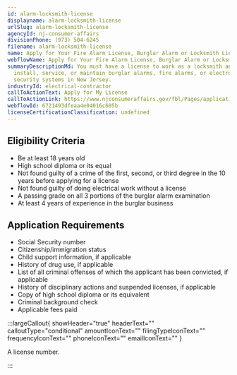 ```yaml
---
id: alarm-locksmith-license
displayname: alarm-locksmith-license
urlSlug: alarm-locksmith-license
agencyId: nj-consumer-affairs
divisionPhone: (973) 504-6245
filename: alarm-locksmith-license
name: Apply for Your Fire Alarm License, Burglar Alarm or Locksmith License
webflowName: Apply for Your Fire Alarm License, Burglar Alarm or Locksmith License
summaryDescriptionMd: You must have a license to work as a locksmith and
  install, service, or maintain burglar alarms, fire alarms, or electronic
  security systems in New Jersey.
industryId: electrical-contractor
callToActionText: Apply for My License
callToActionLink: https://www.njconsumeraffairs.gov/fbl/Pages/applications.aspx
webflowId: 6721493dfeaa4e04016c605b
licenseCertificationClassification: undefined
---
```


## Eligibility Criteria

- Be at least 18 years old
- High school diploma or its equal
- Not found guilty of a crime of the first, second, or third degree in the 10 years before applying for a license
- Not found guilty of doing electrical work without a license
- A passing grade on all 3 portions of the burglar alarm examination
- At least 4 years of experience in the burglar business

## Application Requirements

- Social Security number
- Citizenship/immigration status
- Child support information, if applicable
- History of drug use, if applicable
- List of all criminal offenses of which the applicant has been convicted, if applicable
- History of disciplinary actions and suspended licenses, if applicable
- Copy of high school diploma or its equivalent
- Criminal background check
- Applicable fees paid

:::largeCallout{ showHeader="true" headerText="" calloutType="conditional" amountIconText="" filingTypeIconText="" frequencyIconText="" phoneIconText="" emailIconText="" }

A license number.

:::
